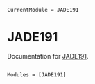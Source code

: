 ```@meta
CurrentModule = JADE191
```

# JADE191

Documentation for [JADE191](https://github.com/kevkevs/JADE191.jl).

```@index
```

```@autodocs
Modules = [JADE191]
```
